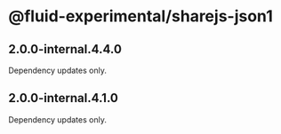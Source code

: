 # @fluid-experimental/sharejs-json1

## 2.0.0-internal.4.4.0

Dependency updates only.

## 2.0.0-internal.4.1.0

Dependency updates only.
